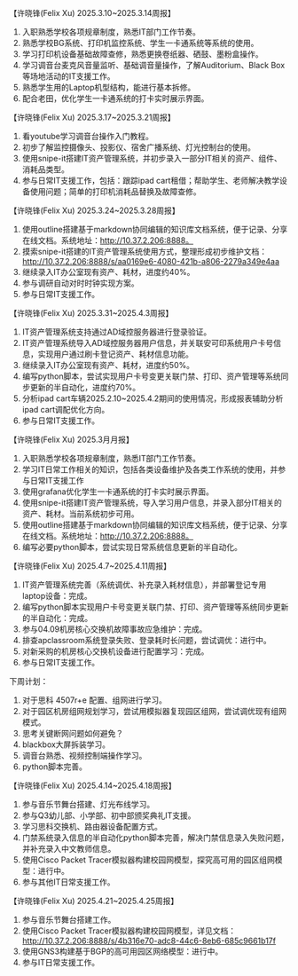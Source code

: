 

【许晓锋(Felix Xu) 2025.3.10~2025.3.14周报】
1. 入职熟悉学校各项规章制度，熟悉IT部门工作节奏。
2. 熟悉学校BG系统、打印机监控系统、学生一卡通系统等系统的使用。
3. 学习打印机设备基础故障查修，熟悉更换卷纸器、硒鼓、墨粉盒操作。
4. 学习调音台麦克风音量监听、基础调音量操作，了解Auditorium、Black Box等场地活动的IT支援工作。
5. 熟悉学生用的Laptop机型结构，能进行基本拆修。
6. 配合老田，优化学生一卡通系统的打卡实时展示界面。


【许晓锋(Felix Xu) 2025.3.17~2025.3.21周报】
1. 看youtube学习调音台操作入门教程。
2. 初步了解监控摄像头、投影仪、宿舍广播系统、灯光控制台的使用。
3. 使用snipe-it搭建IT资产管理系统，并初步录入一部分IT相关的资产、组件、消耗品类型。
4. 参与日常IT支援工作，包括：跟踪ipad cart租借；帮助学生、老师解决教学设备使用问题；简单的打印机消耗品替换及故障查修。


【许晓锋(Felix Xu) 2025.3.24~2025.3.28周报】
1. 使用outline搭建基于markdown协同编辑的知识库文档系统，便于记录、分享在线文档。系统地址：http://10.37.2.206:8888。
2. 摸索snipe-it搭建的IT资产管理系统使用方式，整理形成初步维护文档：http://10.37.2.206:8888/s/aa0169e6-4080-421b-a806-2279a349e4aa
3. 继续录入IT办公室现有资产、耗材，进度约40%。
4. 参与调研自动对时时钟实现方案。
5. 参与日常IT支援工作。


【许晓锋(Felix Xu) 2025.3.31~2025.4.3周报】
1. IT资产管理系统支持通过AD域控服务器进行登录验证。
2. IT资产管理系统导入AD域控服务器用户信息，并关联安可印系统用户卡号信息，实现用户通过刷卡登记资产、耗材信息功能。
3. 继续录入IT办公室现有资产、耗材，进度约50%。
4. 编写python脚本，尝试实现用户卡号变更关联门禁、打印、资产管理等系统同步更新的半自动化，进度约70%。
5. 分析ipad cart车辆2025.2.10~2025.4.2期间的使用情况，形成报表辅助分析ipad cart调配优化方向。
6. 参与日常IT支援工作。


【许晓锋(Felix Xu) 2025.3月月报】
1. 入职熟悉学校各项规章制度，熟悉IT部门工作节奏。
2. 学习IT日常工作相关的知识，包括各类设备维护及各类工作系统的使用，并参与日常IT支援工作
3. 使用grafana优化学生一卡通系统的打卡实时展示界面。
4. 使用snipe-it搭建IT资产管理系统，导入学习用户信息，并录入部分IT相关的资产、耗材。当前系统初步可用。
5. 使用outline搭建基于markdown协同编辑的知识库文档系统，便于记录、分享在线文档。系统地址：http://10.37.2.206:8888。
6. 编写必要python脚本，尝试实现日常系统信息更新的半自动化。


【许晓锋(Felix Xu) 2025.4.7~2025.4.11周报】
1. IT资产管理系统完善（系统调优、补充录入耗材信息），并部署登记专用laptop设备：完成。
2. 编写python脚本实现用户卡号变更关联门禁、打印、资产管理等系统同步更新的半自动化：完成。
3. 参与04.09机房核心交换机故障事故应急维护：完成。
4. 排查apclassroom系统登录失败、登录耗时长问题，尝试调优：进行中。
5. 对新采购的机房核心交换机设备进行配置学习：完成。
6. 参与日常IT支援工作。

下周计划：
1. 对于思科 4507r+e 配置、组网进行学习。
2. 对于园区机房组网规划学习，尝试用模拟器复现园区组网，尝试调优现有组网模式。
3. 思考关键断网问题如何避免？
4. blackbox大屏拆装学习。
5. 调音台熟悉、视频控制端操作学习。
6. python脚本完善。

【许晓锋(Felix Xu) 2025.4.14~2025.4.18周报】
1. 参与音乐节舞台搭建、灯光布线学习。
2. 参与Q3幼儿部、小学部、初中部颁奖典礼IT支援。
3. 学习思科交换机、路由器设备配置方式。
4. 门禁系统录入信息的半自动化python脚本完善，解决门禁信息录入失败问题，并补充录入中文教师信息。
5. 使用Cisco Packet Tracer模拟器构建校园网模型，探究高可用的园区组网模型：进行中。
6. 参与其他IT日常支援工作。


【许晓锋(Felix Xu) 2025.4.21~2025.4.25周报】
1. 参与音乐节舞台搭建工作。
2. 使用Cisco Packet Tracer模拟器构建校园网模型，详见文档：http://10.37.2.206:8888/s/4b316e70-adc8-44c6-8eb6-685c9661b17f
3. 使用GNS3构建基于BGP的高可用园区网络模型：进行中。
4. 参与IT日常支援工作。